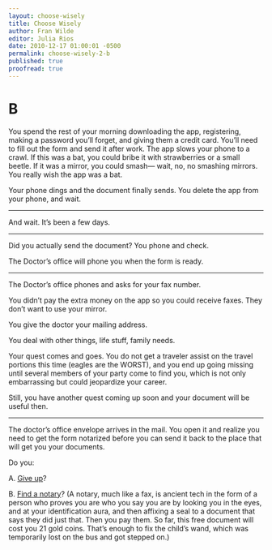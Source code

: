 ```yaml
---
layout: choose-wisely
title: Choose Wisely
author: Fran Wilde
editor: Julia Rios
date: 2010-12-17 01:00:01 -0500
permalink: choose-wisely-2-b
published: true
proofread: true
---
```



# B

You spend the rest of your morning downloading the app, registering, making a password you’ll forget, and giving them a credit card. You’ll need to fill out the form and send it after work. The app slows your phone to a crawl. If this was a bat, you could bribe it with strawberries or a small beetle. If it was a mirror, you could smash— wait, no, no smashing mirrors. You really wish the app was a bat.

Your phone dings and the document finally sends. You delete the app from your phone, and wait.

----

And wait. It’s been a few days.

----

Did you actually send the document? You phone and check.

The Doctor’s office will phone you when the form is ready.

----

The Doctor’s office phones and asks for your fax number.

You didn’t pay the extra money on the app so you could receive faxes. They don’t want to use your mirror.

You give the doctor your mailing address.

You deal with other things, life stuff, family needs.

Your quest comes and goes. You do not get a traveler assist on the travel portions this time (eagles are the WORST), and you end up going missing until several members of your party come to find you, which is not only embarrassing but could jeopardize your career.

Still, you have another quest coming up soon and your document will be useful then.

----

The doctor’s office envelope arrives in the mail. You open it and realize you need to get the form notarized before you can send it back to the place that will get you your documents.

Do you:

A. [Give up](/choose-wisely-3-a)?

B. [Find a notary](/choose-wisely-3-b)? (A notary, much like a fax, is ancient tech in the form of a person who proves you are who you say you are by looking you in the eyes, and at your identification aura, and then affixing a seal to a document that says they did just that. Then you pay them. So far, this free document will cost you 21 gold coins. That’s enough to fix the child’s wand, which was temporarily lost on the bus and got stepped on.)
